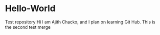 # Hello-World
Test repository
Hi I am Ajith Chacko, and I plan on learning Git Hub.
This is the second test merge
